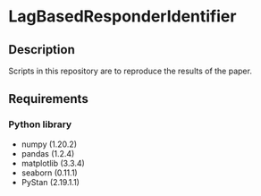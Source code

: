 # LagBasedResponderIdentifier
## Description
Scripts in this repository are to reproduce the results of the paper.
## Requirements
### Python library
- numpy (1.20.2)
- pandas (1.2.4)
- matplotlib (3.3.4)
- seaborn (0.11.1)
- PyStan (2.19.1.1)